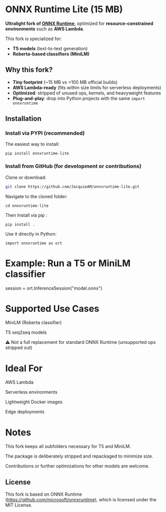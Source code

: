 
# ONNX Runtime Lite (15 MB)

**Ultralight fork of [ONNX Runtime](https://github.com/microsoft/onnxruntime)**, optimized for **resource-constrained environments** such as **AWS Lambda**.

This fork is specialized for:

* **T5 models** (text-to-text generation)
* **Roberta-based classifiers (MiniLM)**

##  Why this fork?

* **Tiny footprint** (~15 MB vs >100 MB official builds)
* **AWS Lambda-ready** (fits within size limits for serverless deployments)
* **Optimized**: stripped of unused ops, kernels, and heavyweight features
* **Plug-and-play**: drop into Python projects with the same `import onnxruntime`

##  Installation


### Install via PYPI (recommended)

The easiest way to install:
```
pip install onnxruntime-lite
```
### Install from GitHub (for development or contributions)

Clone or download:

```bash
git clone https://github.com/JacquieAM/onnxruntime-lite.git
```
Navigate to the cloned folder:

```
cd onnxruntime-lite
```

Then Install via pip :
```
pip install .
```
Use it directly in Python:

```
import onnxruntime as ort
```

# Example: Run a T5 or MiniLM classifier

session = ort.InferenceSession("model.onnx")

# Supported Use Cases

MiniLM (Roberta classifier)

T5 seq2seq models

⚠️ Not a full replacement for standard ONNX Runtime (unsupported ops stripped out)

# Ideal For

AWS Lambda

Serverless environments

Lightweight Docker images

Edge deployments

# Notes

This fork keeps all subfolders necessary for T5 and MiniLM.

The package is deliberately stripped and repackaged to minimize size.

Contributions or further optimizations for other models are welcome.

## License

This fork is based on ONNX Runtime (https://github.com/microsoft/onnxruntime), which is licensed under the MIT License.

